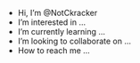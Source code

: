 -  Hi, I’m @NotCkracker
-  I’m interested in ...
-  I’m currently learning ...
-  I’m looking to collaborate on ...
-  How to reach me ...

<!---
NotCkracker/NotCkracker is a ✨ special ✨ repository because its `README.md` (this file) appears on your GitHub profile.
You can click the Preview link to take a look at your changes.
--->
